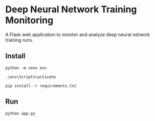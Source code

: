 # Deep Neural Network Training Monitoring

A Flask web application to monitor and analyze deep neural network training runs.

## Install

```
python -m venv env

.\env\Scripts\activate

pip install -r requirements.txt
```

## Run

```
python app.py
```

